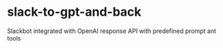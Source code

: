 # slack-to-gpt-and-back
Slackbot integrated with OpenAI response API with predefined prompt ant tools

